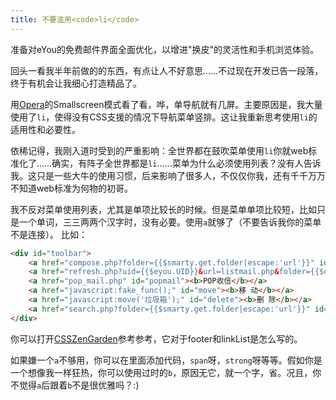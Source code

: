 ```yaml
---
title: 不要滥用<code>li</code>
---
```

准备对eYou的免费邮件界面全面优化，以增进"换皮"的灵活性和手机浏览体验。

回头一看我半年前做的的东西，有点让人不好意思……不过现在开发已告一段落，终于有机会让我细心打造精品了。

用[Opera][0]的Smallscreen模式看了看，哗，单导航就有几屏。主要原因是，我大量使用了`li`，使得没有CSS支援的情况下导航菜单竖排。这让我重新思考使用`li`的适用性和必要性。

依稀记得，我刚入道时受到的严重影响：全世界都在鼓吹菜单使用`li`你就web标准化了……确实，有阵子全世界都是`li`……菜单为什么必须使用列表？没有人告诉我。这只是一些大牛的使用习惯，后来影响了很多人，不仅仅你我，还有千千万万不知道web标准为何物的初哥。

我不反对菜单使用列表，尤其是单项比较长的时候。但是菜单单项比较短，比如只是一个单词，三三两两个汉字时，没有必要。使用`a`就够了（不要告诉我你的菜单不是连接）。
比如：

```html
<div id="toolbar">
	<a href="compose.php?folder={{$smarty.get.folder|escape:'url'}}" id="writemail"><b>写邮件</b></a>
	<a href="refresh.php?uid={{$eyou.UID}}&url=listmail.php&folder={{$onFolderInfo.folder_path|escape:url}}" id="receivemail"><b>检查新邮件</b></a>
	<a href="pop_mail.php" id="popmail"><b>POP收信</b></a>
	<a href="javascript:fake_func();" id="move"><b>移 动</b></a>
	<a href="javascript:move('垃圾箱');" id="delete"><b>删 除</b></a>
	<a href="search.php?folder={{$smarty.get.folder|escape:'url'}}" id="search";><b>查 找</b></a>
</div>
```

你可以打开[CSSZenGarden][1]参考参考，它对于footer和linkList是怎么写的。

如果嫌一个`a`不够用，你可以在里面添加代码，`span`呀，`strong`呀等等。假如你是一个想像我一样狂热，你可以使用过时的`b`，原因无它，就一个字，省。况且，你不觉得`a`后跟着`b`不是很优雅吗？:)

[0]: http://opera.com
[1]: http://csszengarden.com
